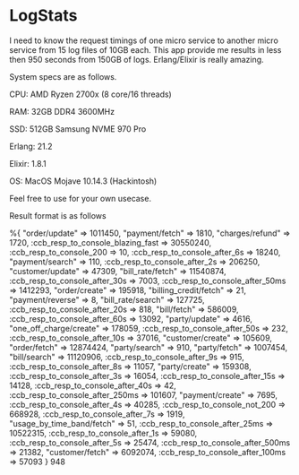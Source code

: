 # LogStats

I need to know the request timings of one micro service to another micro service from 15 log files of 10GB each. This app provide me results in less then 950 seconds from 150GB of logs. Erlang/Elixir is really amazing. 

System specs are as follows.

CPU: AMD Ryzen 2700x (8 core/16 threads)

RAM: 32GB DDR4 3600MHz

SSD: 512GB Samsung  NVME 970 Pro


Erlang: 21.2

Elixir: 1.8.1

OS: MacOS Mojave 10.14.3 (Hackintosh)


Feel free to use for your own usecase.


Result format is as follows

%{
  "order/update" => 1011450,
  "payment/fetch" => 1810,
  "charges/refund" => 1720,
  :ccb_resp_to_console_blazing_fast => 30550240,
  :ccb_resp_to_console_200 => 10,
  :ccb_resp_to_console_after_6s => 18240,
  "payment/search" => 110,
  :ccb_resp_to_console_after_2s => 206250,
  "customer/update" => 47309,
  "bill_rate/fetch" => 11540874,
  :ccb_resp_to_console_after_30s => 7003,
  :ccb_resp_to_console_after_50ms => 1412293,
  "order/create" => 195918,
  "billing_credit/fetch" => 21,
  "payment/reverse" => 8,
  "bill_rate/search" => 127725,
  :ccb_resp_to_console_after_20s => 818,
  "bill/fetch" => 586009,
  :ccb_resp_to_console_after_60s => 13092,
  "party/update" => 4616,
  "one_off_charge/create" => 178059,
  :ccb_resp_to_console_after_50s => 232,
  :ccb_resp_to_console_after_10s => 37016,
  "customer/create" => 105609,
  "order/fetch" => 12874424,
  "party/search" => 910,
  "party/fetch" => 1007454,
  "bill/search" => 11120906,
  :ccb_resp_to_console_after_9s => 915,
  :ccb_resp_to_console_after_8s => 11057,
  "party/create" => 159308,
  :ccb_resp_to_console_after_3s => 16054,
  :ccb_resp_to_console_after_15s => 14128,
  :ccb_resp_to_console_after_40s => 42,
  :ccb_resp_to_console_after_250ms => 101607,
  "payment/create" => 7695,
  :ccb_resp_to_console_after_4s => 40285,
  :ccb_resp_to_console_not_200 => 668928,
  :ccb_resp_to_console_after_7s => 1919,
  "usage_by_time_band/fetch" => 51,
  :ccb_resp_to_console_after_25ms => 10522315,
  :ccb_resp_to_console_after_1s => 59080,
  :ccb_resp_to_console_after_5s => 25474,
  :ccb_resp_to_console_after_500ms => 21382,
  "customer/fetch" => 6092074,
  :ccb_resp_to_console_after_100ms => 57093
}
948